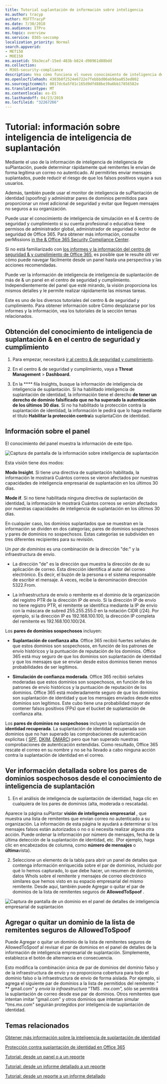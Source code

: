 ```yaml
---
title: Tutorial suplantación de información sobre inteligencia
ms.author: tracyp
author: MSFTTracyP
ms.date: 7/30/2018
ms.audience: ITPro
ms.topic: overview
ms.service: O365-seccomp
localization_priority: Normal
search.appverid:
- MET150
- MOE150
ms.assetid: 59a3ecaf-15ed-483b-b824-d98961d88bdd
ms.collection:
- M365-security-compliance
description: Vea cómo funciona el nuevo conocimiento de inteligencia de TI de suplantación.
ms.openlocfilehash: 4303b8f2524e6722e7febbbd06ab9daa853ed802
ms.sourcegitcommit: 0017dc6a5f81c165d9dfd88be39a6bb17856582e
ms.translationtype: MT
ms.contentlocale: es-ES
ms.lasthandoff: 04/23/2019
ms.locfileid: "32267266"
---
```

# <a name="walkthrough-spoof-intelligence-insight"></a>Tutorial: información sobre inteligencia de inteligencia de suplantación

Mediante el uso de la información de inteligencia de inteligencia de suPlantación, puede determinar rápidamente qué remitentes le envían de forma legítima un correo no autenticado. Al permitirles enviar mensajes suplantados, puede reducir el riesgo de que los falsos positivos vayan a sus usuarios.
  
Además, también puede usar el monitor de inteligencia de suPlantación de identidad (spoofing) y administrar pares de dominios permitidos para proporcionar un nivel adicional de seguridad y evitar que lleguen mensajes no seguros a su organización.
  
Puede usar el conocimiento de inteligencia de simulación en el &amp; centro de seguridad y cumplimiento si su cuenta profesional o educativa tiene permisos de administrador global, administrador de seguridad o lector de seguridad de Office 365. Para obtener más información, consulte perMissions [in the &amp; Office 365 Security Compliance Center](permissions-in-the-security-and-compliance-center.md).
  
Si no está familiarizado con [los informes y la información del centro de seguridad &amp; y cumplimiento de Office 365](reports-and-insights-in-security-and-compliance.md), es posible que le resulte útil ver cómo puede navegar fácilmente desde un panel hasta una perspectiva y las acciones recomendadas.
  
Puede ver la información de inteligencia de inteligencia de suplantación de más de &amp; un panel en el centro de seguridad y cumplimiento. Independientemente del panel que esté mirando, la visión proporciona los mismos detalles y le permite realizar rápidamente las mismas tareas.
  
Este es uno de los diversos tutoriales del centro &amp; de seguridad y cumplimiento. Para obtener información sobre Cómo desplazarse por los informes y la información, vea los tutoriales de la sección temas relacionados.
  
## <a name="getting-to-the-spoof-intelligence-insight-in-the-security-amp-compliance-center"></a>Obtención del conocimiento de inteligencia de suplantación &amp; en el centro de seguridad y cumplimiento

1. Para empezar, necesitará [ir al centro &amp; de seguridad y cumplimiento](go-to-the-securitycompliance-center.md).
    
2. En el centro &amp; de seguridad y cumplimiento, vaya a **Threat Management** \> **Dashboard.**
    
3. En la **** fila Insights, busque la información de inteligencia de inteligencia de suplantación. Si ha habilitado inteligencia de suplantación de identidad, la información tiene el derecho **de tener un derecho de dominio falsificado que no ha superado la autenticación de los últimos 30 días**. Si no ha habilitado la protección contra la suplantación de identidad, la información le pedirá que lo haga mediante el título **Habilitar la protección contra**la suplantaCión de identidad. 
    
## <a name="about-the-insight-on-the-dashboard"></a>Información sobre el panel

El conocimiento del panel muestra la información de este tipo.
  
![Captura de pantalla de la información sobre inteligencia de suplantación](media/28aeabac-c1a1-4d16-9fbe-14996f742a9a.png)
  
Esta visión tiene dos modos:
  
 **Modo Insight**. Si tiene una directiva de suplantación habilitada, la información le mostrará Cuántos correos se vieron afectados por nuestras capacidades de inteligencia empresarial de suplantación en los últimos 30 días. 
  
 **Mode if**. Si no tiene habilitada ninguna directiva de suplantación de identidad, la información le mostrará Cuántos correos se *verían* afectados por nuestras capacidades de inteligencia de suplantación en los últimos 30 días. 
  
En cualquier caso, los dominios suplantados que se muestran en la información se dividen en dos categorías; pares de dominios sospechosos y pares de dominios no sospechosos. Estas categorías se subdividen en tres diferentes recipientes para su revisión. 
  
Un *par de dominios* es una combinación de la dirección "de:" y la infraestructura de envío. 
  
- La dirección "de" es la dirección que muestra la dirección de de su aplicación de correo. Esta dirección identifica al autor del correo electrónico. Es decir, el buzón de la persona o el sistema responsable de escribir el mensaje. A veces, recibe la denominación dirección 5322.From.
    
- La infraestructura de envío o remitente es el dominio de la organización del registro PTR de la dirección IP de envío. Si la dirección IP de envío no tiene registro PTR, el remitente se identifica mediante la IP de envío con la máscara de subred 255.255.255.0 en la notación CIDR (/24). Por ejemplo, si la dirección IP es 192.168.100.100, la dirección IP completa del remitente es 192.168.100.100/24.
    
 Los **pares de dominios sospechosos** incluyen: 
  
- **Suplantación de confianza alta**. Office 365 recibió fuertes señales de que estos dominios son sospechosos, en función de los patrones de envío históricos y la puntuación de reputación de los dominios. Office 365 está muy seguro de que los dominios son suplantación de identidad y que los mensajes que se envían desde estos dominios tienen menos probabilidades de ser legítimos. 
    
- **Simulación de confianza moderada**. Office 365 recibió señales moderadas que estos dominios son sospechosos, en función de los patrones de envío históricos y la puntuación de reputación de los dominios. Office 365 está moderadamente seguro de que los dominios son suplantación de identidad y que los mensajes enviados desde estos dominios son legítimos. Este cubo tiene una probabilidad mayor de contener falsos positivos (FPs) que el bucket de suplantación de confianza alta. 
    
 Los **pares de dominios no sospechosos** incluyen la suplantación de **identidad recuperada**. La suplantación de identidad recuperada son dominios que no han superado las comprobaciones de autenticación explícitas ( [SPF](https://docs.microsoft.com/office365/SecurityCompliance/how-office-365-uses-spf-to-prevent-spoofing), [DKIM](https://docs.microsoft.com/office365/SecurityCompliance/use-dkim-to-validate-outbound-email), [DMARC](https://docs.microsoft.com/office365/SecurityCompliance/use-dmarc-to-validate-email)) pero que han superado nuestras comprobaciones de autenticación extendidas. Como resultado, Office 365 rescate el correo en su nombre y no se ha llevado a cabo ninguna acción contra la suplantación de identidad en el correo. 
  
## <a name="view-detailed-information-about-suspicious-domain-pairs-from-the-spoof-intelligence-insight"></a>Ver información detallada sobre los pares de dominios sospechosos desde el conocimiento de inteligencia de suplantación

1. En el análisis de inteligencia de suplantación de identidad, haga clic en cualquiera de los pares de dominios (alta, moderada o rescatada).
  
Aparece la página suPlantar **visión de inteligencia empresarial** , que muestra una lista de remitentes que envían correo no autenticado a su organización. La información de esta página le ayudará a determinar si los mensajes falsos están autorizados o no o si necesita realizar alguna otra acción. Puede ordenar la información por número de mensajes, fecha de la última detección de la suplantación de identidad, etc. (Por ejemplo, haga clic en encabezados de columna, como **número de mensajes** o **última**vista). 
    
2. Seleccione un elemento de la tabla para abrir un panel de detalles que contenga información enriquecida sobre el par de dominios, incluido por qué lo hemos capturado, lo que debe hacer, un resumen de dominio, datos WhoIs sobre el remitente y mensajes de correo electrónico similares que hemos visto en su espacio empresarial del mismo remitente. Desde aquí, también puede Agregar o quitar el par de dominios de la lista de remitentes seguros de **AllowedToSpoof** . 
  
![Captura de pantalla de un dominio en el panel de detalles de inteligencia empresarial de suplantación](media/03ad3e6e-2010-4e8e-b92e-accc8bbebb79.png)
  
## <a name="add-or-remove-a-domain-from-the-allowedtospoof-safe-sender-list"></a>Agregar o quitar un dominio de la lista de remitentes seguros de AllowedToSpoof

Puede Agregar o quitar un dominio de la lista de remitentes seguros de AllowedToSpoof al revisar el par de dominios en el panel de detalles de la información de inteligencia empresarial de suplantación. Simplemente, establezca el botón de alternancia en consecuencia.
  
Esto modifica la combinación única de par de dominios del dominio falso y de la infraestructura de envío y no proporciona cobertura para todo el dominio falso o la infraestructura de envío de forma aislada. Por ejemplo, si agrega el siguiente par de dominios a la lista de permitidos del remitente: " ** gmail.com" y *envía la infraestructura* "TMS *. mx.com",* sólo se permitirá la suplantación de correo desde ese par de dominios. Otros remitentes que intentan imitar "gmail.com" y otros dominios que intentan simular "tms.mx.com" seguirán protegidos por inteligencia de suplantación de identidad. 
  
## <a name="related-topics"></a>Temas relacionados

[Obtener más información sobre la inteligencia de suplantación de identidad](learn-about-spoof-intelligence.md)
  
[Protección contra suplantación de identidad en Office 365](anti-spoofing-protection.md)
  
[Tutorial: desde un panel o a un reporte](from-a-dashboard-to-an-insight.md)
  
[Tutorial: desde un informe detallado a un reporte](from-a-detailed-report-to-an-insight.md)
  
[Tutorial: desde un reporte a un informe detallado](from-an-insight-to-a-detailed-report.md)
  


